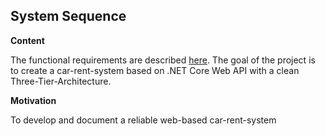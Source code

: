 System Sequence
---------------------

**Content**

The functional requirements are described [here](/src/requirements.pdf).
The goal of the project is to create a car-rent-system based on .NET Core Web API
with a clean Three-Tier-Architecture.

**Motivation**

To develop and document a reliable web-based car-rent-system